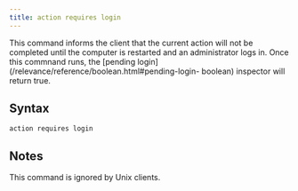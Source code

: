 ```yaml
---
title: action requires login
---
```


This command informs the client that the current action will not be completed
until the computer is restarted and an administrator logs in. Once this commnand
runs, the [pending login](/relevance/reference/boolean.html#pending-login-
boolean) inspector will return true.

## Syntax

    action requires login

## Notes

This command is ignored by Unix clients.
